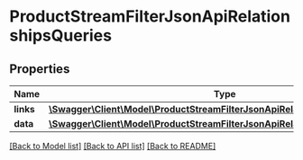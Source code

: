 # ProductStreamFilterJsonApiRelationshipsQueries

## Properties
Name | Type | Description | Notes
------------ | ------------- | ------------- | -------------
**links** | [**\Swagger\Client\Model\ProductStreamFilterJsonApiRelationshipsQueriesLinks**](ProductStreamFilterJsonApiRelationshipsQueriesLinks.md) |  | [optional] 
**data** | [**\Swagger\Client\Model\ProductStreamFilterJsonApiRelationshipsQueriesData[]**](ProductStreamFilterJsonApiRelationshipsQueriesData.md) |  | [optional] 

[[Back to Model list]](../../README.md#documentation-for-models) [[Back to API list]](../../README.md#documentation-for-api-endpoints) [[Back to README]](../../README.md)

